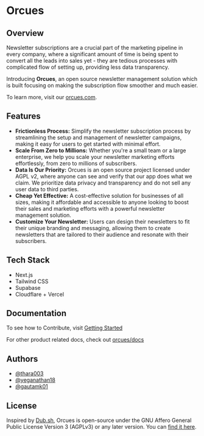 # Orcues

## Overview

Newsletter subscriptions are a crucial part of the marketing pipeline in every company, where a significant amount of time is being spent to convert all the leads into sales yet - they are tedious processes with complicated flow of setting up, providing less data transparency.

Introducing **Orcues**, an open source newsletter management solution which is built focusing on  making the subscription flow smoother and much easier. 

To learn more, visit our [orcues.com](https://orcues.com/).

## Features

- **Frictionless Process:**  Simplify the newsletter subscription process by streamlining the setup and management of newsletter campaigns, making it easy for users to get started with minimal effort.
- **Scale From Zero to Millions:** Whether you're a small team or a large enterprise, we help you scale your newsletter marketing efforts effortlessly, from zero to millions of subscribers.
- **Data Is Our Priority:** Orcues is an open source project licensed under AGPL v2, where anyone can see and verify that our app does what we claim. We prioritize data privacy and transparency and do not sell any user data to third parties.
- **Cheap Yet Effective:** A cost-effective solution for businesses of all sizes, making it affordable and accessible to anyone looking to boost their sales and marketing efforts with a powerful newsletter management solution. 
- **Customize Your Newsletter:** Users can design their newsletters to fit their unique branding and messaging, allowing them to create newsletters that are tailored to their audience and resonate with their subscribers.

## Tech Stack

- Next.js
- Tailwind CSS
- Supabase
- Cloudflare + Vercel

## Documentation

To see how to Contribute, visit [Getting Started](./docs/how-to-setup.md)

For other product related docs, check out [orcues/docs](./docs/README.md)

## Authors

- [@thara003](https://www.github.com/thara003)
- [@yeganathan18](https://www.github.com/yeganathan18)
- [@gautamk01](https://www.github.com/gautamk01)

## License

Inspired by [Dub.sh](https://dub.sh/), Orcues is open-source under the GNU Affero General Public License Version 3 (AGPLv3) or any later version. You can [find it here](./LICENSE).

